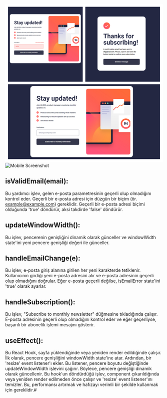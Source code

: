 ![Screenshot](./FotoJet.jpg)
![Mobile Screenshot](./FotoJet(1).jpg)

## isValidEmail(email):
 Bu yardımcı işlev, gelen e-posta parametresinin geçerli olup olmadığını kontrol eder. Geçerli bir e-posta adresi için düzgün bir biçim (ör. example@example.com) gereklidir. Geçerli bir e-posta adresi biçimi olduğunda 'true' döndürür, aksi takdirde 'false' döndürür.

## updateWindowWidth(): 
Bu işlev, pencerenin genişliğini dinamik olarak günceller ve windowWidth state'ini yeni pencere genişliği değeri ile günceller.

## handleEmailChange(e):
 Bu işlev, e-posta giriş alanına girilen her yeni karakterde tetiklenir. Kullanıcının girdiği yeni e-posta adresini alır ve e-posta adresinin geçerli olup olmadığını doğrular. Eğer e-posta geçerli değilse, isEmailError state'ini 'true' olarak ayarlar.

## handleSubscription():
 Bu işlev, "Subscribe to monthly newsletter" düğmesine tıkladığında çalışır. E-posta adresinin geçerli olup olmadığını kontrol eder ve eğer geçerliyse, başarılı bir abonelik işlemi mesajını gösterir.

## useEffect():
 Bu React Hook, sayfa yüklendiğinde veya yeniden render edildiğinde çalışır. İlk olarak, pencere genişliğini windowWidth state'ine atar. Ardından, bir 'resize' event listener'ı ekler. Bu listener, pencere boyutu değiştiğinde updateWindowWidth işlevini çağırır. Böylece, pencere genişliği dinamik olarak güncellenir. Bu hook'un döndürdüğü işlev, component çıkarıldığında veya yeniden render edilmeden önce çalışır ve 'resize' event listener'ını temizler. Bu, performansı artırmak ve hafızayı verimli bir şekilde kullanmak için gereklidir.#
